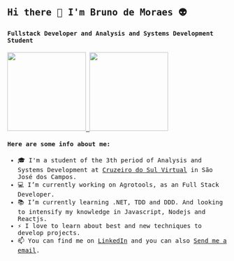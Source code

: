 <samp>
  
## Hi there :punch: I'm Bruno de Moraes :alien:

#### Fullstack Developer and Analysis and Systems Development Student

<a href="https://github.com/brunomrosa">
  <img height="180em" src="https://github-readme-stats.vercel.app/api?username=brunomrosa&show_icons=true&theme=radical&count_private=true" />
  <img height="180em" src="https://github-readme-stats.vercel.app/api/top-langs/?username=brunomrosa&layout=compact&theme=radical&count_private=true" />
</a>

#### Here are some info about me: 

- 🎓 I'm a student of the 3th period of Analysis and Systems Development at [Cruzeiro do Sul Virtual](https://www.cruzeirodosulvirtual.com.br/) in São José dos Campos.
- 💻 I’m currently working on Agrotools, as an Full Stack Developer.
- 📚 I’m currently learning .NET, TDD and DDD. And looking to intensify my knowledge in Javascript, Nodejs and Reactjs. 
- :zap: I love to learn about best and new techniques to develop projects.
- 📫 You can find me on [LinkedIn](https://www.linkedin.com/in/bruno-de-moraes-rosa-1a2b2b189/) and you can also [Send me a email](mailto:brunomoraes52569@gmail.com).
